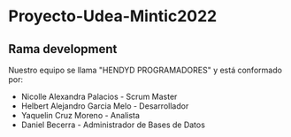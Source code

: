 # Proyecto-Udea-Mintic2022

## Rama development

Nuestro equipo se llama  "HENDYD PROGRAMADORES" 
y está conformado por:

- Nicolle Alexandra Palacios - Scrum Master
- Helbert Alejandro Garcia Melo - Desarrollador
- Yaquelin Cruz Moreno - Analista
- Daniel Becerra - Administrador de Bases de Datos
